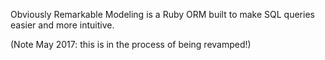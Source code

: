 Obviously Remarkable Modeling is a Ruby ORM built to make SQL queries easier and more intuitive.

(Note May 2017: this is in the process of being revamped!)
